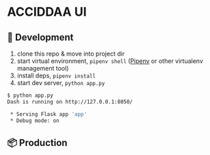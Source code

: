 # ACCIDDAA UI

## 🚧 Development

1. clone this repo & move into project dir
2. start virtual environment, `pipenv shell` ([Pipenv](https://pipenv.pypa.io/en/latest/) or other virtualenv management tool)
3. install deps, `pipenv install`
4. start dev server, `python app.py`

```bash
$ python app.py
Dash is running on http://127.0.0.1:8050/

 * Serving Flask app 'app'
 * Debug mode: on
```

## 📦 Production

